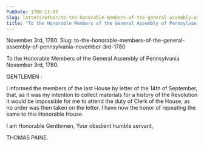 ```yaml
---
PubDate: 1780-11-03
Slug: letters/other/to-the-honorable-members-of-the-general-assembly-of-pennsylvania-november-3rd-1780
title: "To the Honorable Members of the General Assembly of Pennsylvania  November 3rd, 1780."
---
```


   November 3rd, 1780. Slug:
   to-the-honorable-members-of-the-general-assembly-of-pennsylvania-november-3rd-1780

   To the Honorable Members of the General Assembly of Pennsylvania  November
   3rd, 1780.

   GENTLEMEN :

   I informed the members of the last House by letter of the 14th of
   September, that, as it was my intention to collect materials for a history
   of the Revolution it would be impossible for me to attend the duty of
   Clerk of the House, as no order was then taken on the letter. I have now
   the honor of repeating the same to this Honorable House.

   I am Honorable Gentlemen, Your obedient humble servant,

   THOMAS PAINE.



